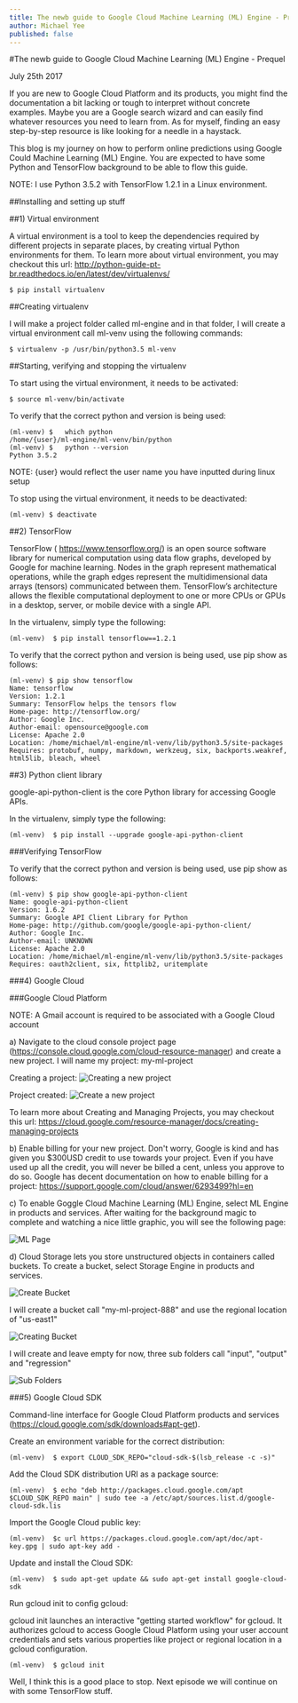 ```yaml
---
title: The newb guide to Google Cloud Machine Learning (ML) Engine - Prequel
author: Michael Yee
published: false
---
```


#The newb guide to Google Cloud Machine Learning (ML) Engine - Prequel

July 25th 2017

If you are new to Google Cloud Platform and its products, you might find the documentation a bit lacking or tough to interpret without concrete examples.  Maybe you are a Google search wizard and can easily find whatever resources you need to learn from.  As for myself, finding an easy step-by-step resource is like looking for a needle in a haystack.

This blog is my journey on how to perform online predictions using Google Could Machine Learning (ML) Engine.  You are expected to have some Python and TensorFlow background to be able to flow this guide.

NOTE: I use Python 3.5.2 with TensorFlow 1.2.1 in a Linux environment.

##Installing and setting up stuff

##1) Virtual environment

A virtual environment is a tool to keep the dependencies required by different projects in separate places, by creating virtual Python environments for them.  To learn more about virtual environment, you may checkout this url:  http://python-guide-pt-br.readthedocs.io/en/latest/dev/virtualenvs/

    $ pip install virtualenv

##Creating virtualenv

I will make a project folder called ml-engine and in that folder, I will create a virtual environment call ml-venv using the following commands:

    $ virtualenv -p /usr/bin/python3.5 ml-venv

##Starting, verifying and stopping the virtualenv

To start using the virtual environment, it needs to be activated:

    $ source ml-venv/bin/activate

To verify that the correct python and version is being used:

    (ml-venv) $   which python
    /home/{user}/ml-engine/ml-venv/bin/python
    (ml-venv) $   python --version
    Python 3.5.2

NOTE: {user} would reflect the user name you have inputted during linux setup

To stop using the virtual environment, it needs to be deactivated:

    (ml-venv) $ deactivate

##2) TensorFlow

TensorFlow ( https://www.tensorflow.org/) is an open source software library for numerical computation using data flow graphs, developed by Google for machine learning. Nodes in the graph represent mathematical operations, while the graph edges represent the multidimensional data arrays (tensors) communicated between them. TensorFlow’s architecture allows the flexible computational deployment to one or more CPUs or GPUs in a desktop, server, or mobile device with a single API. 

In the virtualenv, simply type the following:

    (ml-venv)  $ pip install tensorflow==1.2.1

To verify that the correct python and version is being used, use pip show as follows:

    (ml-venv) $ pip show tensorflow
    Name: tensorflow
    Version: 1.2.1
    Summary: TensorFlow helps the tensors flow
    Home-page: http://tensorflow.org/
    Author: Google Inc.
    Author-email: opensource@google.com
    License: Apache 2.0
    Location: /home/michael/ml-engine/ml-venv/lib/python3.5/site-packages
    Requires: protobuf, numpy, markdown, werkzeug, six, backports.weakref, html5lib, bleach, wheel

##3) Python client library

google-api-python-client is the core Python library for accessing Google APIs.

In the virtualenv, simply type the following:

    (ml-venv)  $ pip install --upgrade google-api-python-client

###Verifying TensorFlow

To verify that the correct python and version is being used, use pip show as follows:

    (ml-venv) $ pip show google-api-python-client
    Name: google-api-python-client
    Version: 1.6.2
    Summary: Google API Client Library for Python
    Home-page: http://github.com/google/google-api-python-client/
    Author: Google Inc.
    Author-email: UNKNOWN
    License: Apache 2.0
    Location: /home/michael/ml-engine/ml-venv/lib/python3.5/site-packages
    Requires: oauth2client, six, httplib2, uritemplate

###4) Google Cloud

###Google Cloud Platform

NOTE:  A Gmail account is required to be associated with a Google Cloud account

a) Navigate to the cloud console project page (https://console.cloud.google.com/cloud-resource-manager) and create a new project. I will name my project: my-ml-project

Creating a project:
![Creating a new project](../images/createproject.png "create project") 

Project created:
![Create a new project](../images/createdproject.png "created project") 

To learn more about Creating and Managing Projects, you may checkout this url:
https://cloud.google.com/resource-manager/docs/creating-managing-projects

b) Enable billing for your new project.  Don't worry, Google is kind and has given you $300USD credit to use towards your project.  Even if you have used up all the credit, you will never be billed a cent, unless you approve to do so.  Google has decent documentation on how to enable billing for a project: https://support.google.com/cloud/answer/6293499?hl=en

c) To enable Goggle Cloud Machine Learning (ML) Engine, select ML Engine in products and services. After waiting for the background magic to complete and watching a nice little graphic, you will see the following page:

![ML Page](../images/mlpage.png "ML Page")

d) Cloud Storage lets you store unstructured objects in containers called buckets. To create a bucket, select Storage Engine in products and services.

![Create Bucket](../images/createbucket.png "create bucket")

I will create a bucket call "my-ml-project-888" and use the regional location of "us-east1"

![Creating Bucket](../images/creatingbucket.png "creating bucket")

I will create and leave empty for now, three sub folders call "input", "output" and "regression"

![Sub Folders](../images/subfolders.png "sub folders")

###5) Google Cloud SDK

Command-line interface for Google Cloud Platform products and services (https://cloud.google.com/sdk/downloads#apt-get).  

Create an environment variable for the correct distribution: 

    (ml-venv)  $ export CLOUD_SDK_REPO="cloud-sdk-$(lsb_release -c -s)"

Add the Cloud SDK distribution URI as a package source: 

    (ml-venv)  $ echo "deb http://packages.cloud.google.com/apt $CLOUD_SDK_REPO main" | sudo tee -a /etc/apt/sources.list.d/google-cloud-sdk.lis

Import the Google Cloud public key: 

    (ml-venv)  $c url https://packages.cloud.google.com/apt/doc/apt-key.gpg | sudo apt-key add -

Update and install the Cloud SDK: 

    (ml-venv)  $ sudo apt-get update && sudo apt-get install google-cloud-sdk

Run gcloud init to config gcloud:

gcloud init launches an interactive "getting started workflow" for gcloud. It authorizes gcloud to access Google Cloud Platform using your user account credentials and sets various properties like project or regional location in a gcloud configuration.

    (ml-venv)  $ gcloud init

Well, I think this is a good place to stop.  Next episode we will continue on with some TensorFlow stuff.

